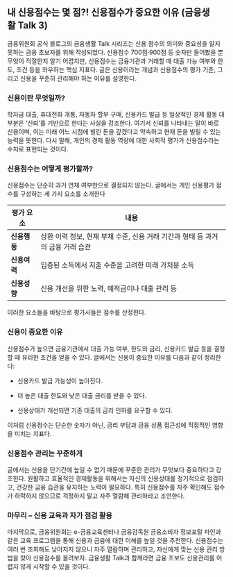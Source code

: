 ## 내 신용점수는 몇 점?! 신용점수가 중요한 이유 (금융생활 Talk 3)
금융위원회 공식 블로그의 금융생활 Talk 시리즈는 신용 점수의 의미와 중요성을 알지 못하는 금융 초보자를 위해 작성되었다. 신용점수 700점·900점 등 숫자만 들어봤을 뿐 무엇이 적절한지 알기 어렵지만, 신용점수는 금융기관과 거래할 때 대출 가능 여부와 한도, 조건 등을 좌우하는 핵심 지표다. 글은 신용이라는 개념과 신용점수의 평가 기준, 그리고 신용을 꾸준히 관리해야 하는 이유를 설명한다.

### 신용이란 무엇일까?
학자금 대출, 휴대전화 개통, 자동차 할부 구매, 신용카드 발급 등 일상적인 경제 활동 대부분은 ‘신뢰’를 기반으로 한다는 사실을 강조한다. 여기서 신뢰를 나타내는 말이 바로 신용이며, 이는 미래 어느 시점에 빌린 돈을 갚겠다고 약속하고 현재 돈을 빌릴 수 있는 능력을 뜻한다. 다시 말해, 개인의 경제 활동 역량에 대한 사회적 평가가 신용점수라는 수치로 표현되는 것이다.

### 신용점수는 어떻게 평가할까?
신용점수는 단순히 과거 연체 여부만으로 결정되지 않는다. 글에서는 개인 신용평가 점수를 구성하는 세 가지 요소를 소개한다

| 평가 요소 | 내용 |
|-----------|------|
| **신용행동** | 상환 이력 정보, 현재 부채 수준, 신용 거래 기간과 형태 등 과거의 금융 거래 습관 |
| **신용여력** | 입증된 소득에서 지출 수준을 고려한 미래 가처분 소득 |
| **신용성향** | 신용 개선을 위한 노력, 예적금이나 대출 관리 등 |

이러한 요소들을 바탕으로 평가사들은 점수를 산정한다.

### 신용이 중요한 이유
신용점수가 높으면 금융기관에서 대출 가능 여부, 한도와 금리, 신용카드 발급 등을 결정할 때 유리한 조건을 얻을 수 있다. 글에서는 신용이 중요한 이유를 다음과 같이 정리한다:

- 신용카드 발급 가능성이 높아진다.

- 더 높은 대출 한도와 낮은 대출 금리를 받을 수 있다.

- 신용상태가 개선되면 기존 대출의 금리 인하를 요구할 수 있다.

이처럼 신용점수는 단순한 숫자가 아닌, 금리 부담과 금융 상품 접근성에 직접적인 영향을 미치는 지표다.

### 신용점수 관리는 꾸준하게
글에서는 신용을 단기간에 높일 수 없기 때문에 꾸준한 관리가 무엇보다 중요하다고 강조한다. 원활하고 효율적인 경제활동을 위해서는 자신의 신용상태를 정기적으로 점검하고, 건강한 금융 습관을 유지하는 노력이 필요하다. 특히 신용점수를 자주 확인해도 점수가 하락하지 않으므로 걱정하지 말고 자주 열람해 관리하라고 조언한다.

### 마무리 – 신용 교육과 자가 점검 활용
마지막으로, 금융위원회는 e-금융교육센터나 금융감독원 금융소비자 정보포털 파인과 같은 교육 프로그램을 통해 신용과 금융에 대한 이해를 높일 것을 추천한다. 신용점수는 여러 번 조회해도 낮아지지 않으니 자주 열람하며 관리하고, 자신에게 맞는 신용 관리 방법을 찾아 신용점수를 올려보자. 금융생활 Talk과 함께라면 금융 초보도 신용관리를 어렵지 않게 시작할 수 있을 것이다.